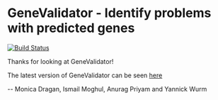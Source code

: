 # GeneValidator - Identify problems with predicted genes

[![Build Status](https://travis-ci.org/monicadragan/GeneValidator.svg?branch=alpha)](https://travis-ci.org/monicadragan/GeneValidator)

 
Thanks for looking at GeneValidator!

The latest version of GeneValidator can be seen [here](https://github.com/IsmailM/GeneValidator/)

-- Monica Dragan, Ismail Moghul, Anurag Priyam and Yannick Wurm 